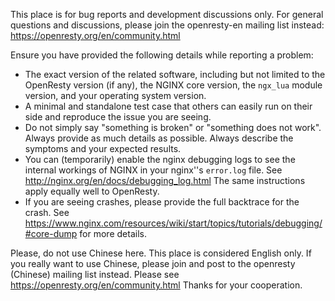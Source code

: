 This place is for bug reports and development discussions only. For general questions and
discussions, please join the openresty-en mailing list instead: https://openresty.org/en/community.html

Ensure you have provided the following details while reporting a problem:

* The exact version of the related software, including but not limited to the OpenResty version
(if any), the NGINX core version, the `ngx_lua` module version,
and your operating system version.
* A minimal and standalone test case that others can easily run on their side and
reproduce the issue you are seeing.
* Do not simply say "something is broken" or "something does not work". Always provide
as much details as possible. Always describe the symptoms and your expected results.
* You can (temporarily) enable the nginx debugging logs to see the internal workings
of NGINX in your nginx''s `error.log` file. See http://nginx.org/en/docs/debugging_log.html
The same instructions apply equally well to OpenResty.
* If you are seeing crashes, please provide the full backtrace for the crash. See
https://www.nginx.com/resources/wiki/start/topics/tutorials/debugging/#core-dump
for more details.

Please, do not use Chinese here. This place is considered English only. If you
really want to use Chinese, please join and post to the openresty (Chinese)
mailing list instead. Please see https://openresty.org/en/community.html Thanks for
your cooperation.
